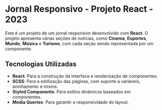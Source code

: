 # Jornal Responsivo - Projeto React - 2023

Este é um projeto de um jornal responsivo desenvolvido com **React**. O projeto apresenta várias seções de notícias, como **Cinema**, **Esportes**, **Mundo**, **Música** e **Turismo**, com cada seção sendo representada por um componente.

## Tecnologias Utilizadas

- **React**: Para a construção da interface e renderização de componentes.
- **SCSS**: Para a estilização das páginas, com suporte a variáveis, aninhamento e mixins.
- **Styled Components**: Para estilos dinâmicos baseados em componentes.
- **Media Queries**: Para garantir a responsividade do layout.
